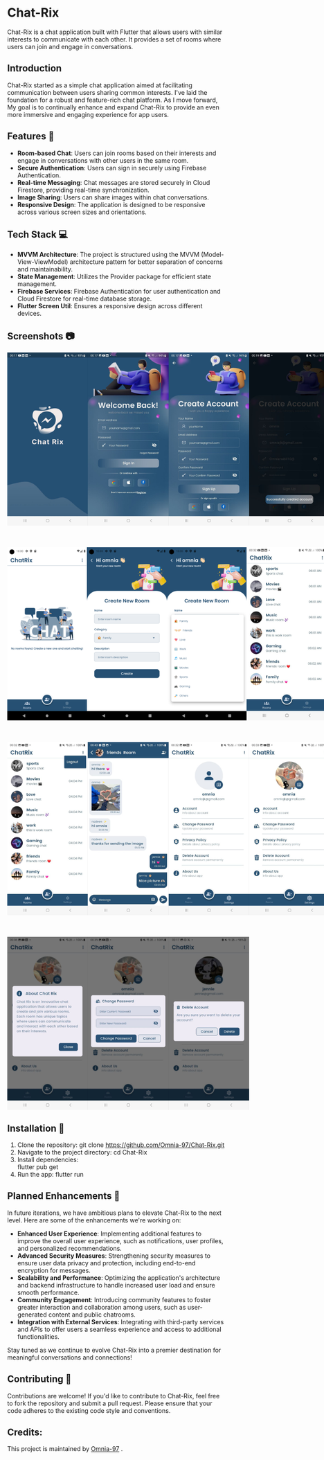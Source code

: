 # Chat-Rix

Chat-Rix is a chat application built with Flutter that allows users with similar interests to communicate with each other. It provides a set of rooms where users can join and engage in conversations.

## Introduction

Chat-Rix started as a simple chat application aimed at facilitating communication between users sharing common interests. I've laid the foundation for a robust and feature-rich chat platform. As I move forward, My goal is to continually enhance and expand Chat-Rix to provide an even more immersive and engaging experience for app users.

## Features 🚀

- **Room-based Chat**: Users can join rooms based on their interests and engage in conversations with other users in the same room.
- **Secure Authentication**: Users can sign in securely using Firebase Authentication.
- **Real-time Messaging**: Chat messages are stored securely in Cloud Firestore, providing real-time synchronization.
- **Image Sharing**: Users can share images within chat conversations.
- **Responsive Design**: The application is designed to be responsive across various screen sizes and orientations.

## Tech Stack 💻

- **MVVM Architecture**: The project is structured using the MVVM (Model-View-ViewModel) architecture pattern for better separation of concerns and maintainability.
- **State Management**: Utilizes the Provider package for efficient state management.
- **Firebase Services**: Firebase Authentication for user authentication and Cloud Firestore for real-time database storage.
- **Flutter Screen Util**: Ensures a responsive design across different devices.

## Screenshots 📷

<div style="display: flex; justify-content: space-between;">
    <img src="https://github.com/Omnia-97/Chat-Rix/blob/master/assets/screen_shots/splash_screen.jpg" height="400">
    <img src="https://github.com/Omnia-97/Chat-Rix/blob/master/assets/screen_shots/sign_in.jpg" height="400">
    <img src="https://github.com/Omnia-97/Chat-Rix/blob/master/assets/screen_shots/sign_up.jpg" height="400">
    <img src="https://github.com/Omnia-97/Chat-Rix/blob/master/assets/screen_shots/succes_signUp.jpg" height="400">
</div>

<div style="display: flex; justify-content: space-between; margin-top: 50px;">
       <img src="https://github.com/Omnia-97/Chat-Rix/blob/master/assets/screen_shots/empty_screen.png" height="400">
       <img src="https://github.com/Omnia-97/Chat-Rix/blob/master/assets/screen_shots/add_room_sc.png" height="400">
       <img src="https://github.com/Omnia-97/Chat-Rix/blob/master/assets/screen_shots/room_category.png" height="400">
       <img src="https://github.com/Omnia-97/Chat-Rix/blob/master/assets/screen_shots/room_added.jpg" height="400">
</div>

<div style="display: flex; justify-content: space-between; margin-top: 50px;">
       <img src="https://github.com/Omnia-97/Chat-Rix/blob/master/assets/screen_shots/logout.jpg" height="400">
       <img src="https://github.com/Omnia-97/Chat-Rix/blob/master/assets/screen_shots/chat_screen.jpg" height="400">
       <img src="https://github.com/Omnia-97/Chat-Rix/blob/master/assets/screen_shots/setting_screen.jpg" height="400">
       <img src="https://github.com/Omnia-97/Chat-Rix/blob/master/assets/screen_shots/add_profile.jpg" height="400">
</div>

<div style="display: flex; justify-content: space-between; margin-top: 50px;">
       <img src="https://github.com/Omnia-97/Chat-Rix/blob/master/assets/screen_shots/about_chatRix.jpg" height="400">
       <img src="https://github.com/Omnia-97/Chat-Rix/blob/master/assets/screen_shots/change_pass.jpg" height="400">
       <img src="https://github.com/Omnia-97/Chat-Rix/blob/master/assets/screen_shots/delete_account.png" height="400">
</div>

## Installation 🔧

1. Clone the repository:
   git clone https://github.com/Omnia-97/Chat-Rix.git
2. Navigate to the project directory:
   cd Chat-Rix
3. Install dependencies:  
   flutter pub get
4. Run the app:
   flutter run

## Planned Enhancements 🔧

In future iterations, we have ambitious plans to elevate Chat-Rix to the next level. Here are some of the enhancements we're working on:

- **Enhanced User Experience**: Implementing additional features to improve the overall user experience, such as notifications, user profiles, and personalized recommendations.
- **Advanced Security Measures**: Strengthening security measures to ensure user data privacy and protection, including end-to-end encryption for messages.
- **Scalability and Performance**: Optimizing the application's architecture and backend infrastructure to handle increased user load and ensure smooth performance.
- **Community Engagement**: Introducing community features to foster greater interaction and collaboration among users, such as user-generated content and public chatrooms.
- **Integration with External Services**: Integrating with third-party services and APIs to offer users a seamless experience and access to additional functionalities.

Stay tuned as we continue to evolve Chat-Rix into a premier destination for meaningful conversations and connections!

## Contributing 🤝

Contributions are welcome! If you'd like to contribute to Chat-Rix, feel free to fork the repository and submit a pull request. Please ensure that your code adheres to the existing code style and conventions.

## Credits:
This project is maintained by [Omnia-97](https://github.com/Omnia-97) .


